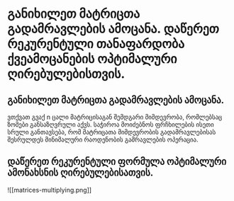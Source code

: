 # განიხილეთ მატრიცთა გადამრავლების ამოცანა. დაწერეთ რეკურენტული თანაფარდობა ქვეამოცანების ოპტიმალური  ღირებულებისთვის.
## განიხილეთ მატრიცთა გადამრავლების ამოცანა.

ვთქვათ გვაქ n ცალი მატრიცისაგან შემდგარი მიმდევრობა, რომლებსაც ზომები განსაზღვრული აქვს. საჭიროა მოიძებნოს ფრჩხილების ისეთი სრული განთავსება, რომ მატრიცათა მიმდევრობის გადამრავლებისას შესრულდეს მინიმალური რაოდენობის გამრავლების ოპერაცია.
## დაწერეთ რეკურენტული ფორმულა ოპტიმალური ამონახსნის ღირებულებისათვის.

![[matrices-multiplying.png]]
